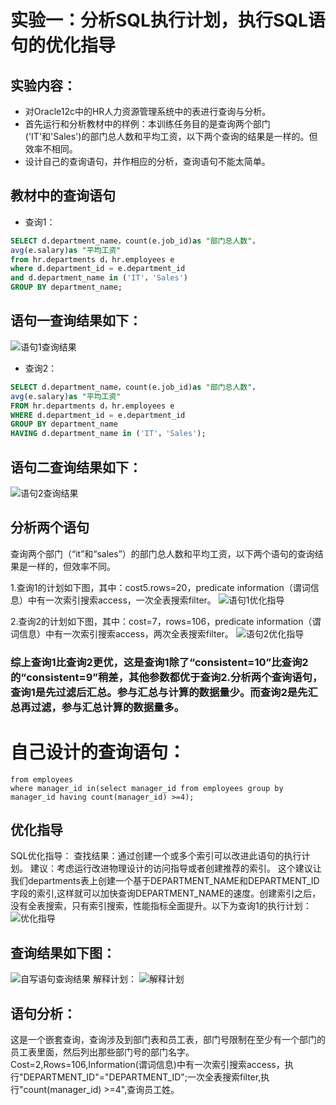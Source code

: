 # 实验一：分析SQL执行计划，执行SQL语句的优化指导

## 实验内容：
- 对Oracle12c中的HR人力资源管理系统中的表进行查询与分析。
- 首先运行和分析教材中的样例：本训练任务目的是查询两个部门('IT'和'Sales')的部门总人数和平均工资，以下两个查询的结果是一样的。但效率不相同。
- 设计自己的查询语句，并作相应的分析，查询语句不能太简单。

## 教材中的查询语句

- 查询1：
 ```SQL
SELECT d.department_name，count(e.job_id)as "部门总人数"，
avg(e.salary)as "平均工资"
from hr.departments d，hr.employees e
where d.department_id = e.department_id
and d.department_name in ('IT'，'Sales')
GROUP BY department_name;
```
## 语句一查询结果如下：
![语句1查询结果](../picture/yuju1.png)
- 查询2：
 ```SQL
SELECT d.department_name，count(e.job_id)as "部门总人数"，
avg(e.salary)as "平均工资"
FROM hr.departments d，hr.employees e
WHERE d.department_id = e.department_id
GROUP BY department_name
HAVING d.department_name in ('IT'，'Sales');
```
## 语句二查询结果如下：
![语句2查询结果](../picture/yuju2.png)


## 分析两个语句

  查询两个部门（“it”和“sales”）的部门总人数和平均工资，以下两个语句的查询结果是一样的，但效率不同。
 
  1.查询1的计划如下图，其中：cost5.rows=20，predicate information（谓词信息）中有一次索引搜索access，一次全表搜索filter。
![语句1优化指导](../picture/youhua1.png)

  2.查询2的计划如下图，其中：cost=7，rows=106，predicate information（谓词信息）中有一次索引搜索access，两次全表搜索filter。
![语句2优化指导](../picture/youhua2.png)
### 综上查询1比查询2更优，这是查询1除了“consistent=10”比查询2的“consistent=9”稍差，其他参数都优于查询2.分析两个查询语句，查询1是先过滤后汇总。参与汇总与计算的数据量少。而查询2是先汇总再过滤，参与汇总计算的数据量多。

# 自己设计的查询语句：
```select first_name
from employees
where manager_id in(select manager_id from employees group by manager_id having count(manager_id) >=4);
```
## 优化指导
SQL优化指导： 查找结果：通过创建一个或多个索引可以改进此语句的执行计划。 建议：考虑运行改进物理设计的访问指导或者创建推荐的索引。 这个建议让我们departments表上创建一个基于DEPARTMENT_NAME和DEPARTMENT_ID字段的索引,这样就可以加快查询DEPARTMENT_NAME的速度。创建索引之后，没有全表搜索，只有索引搜索，性能指标全面提升。以下为查询1的执行计划：
![优化指导](../picture/youhua.jpg)
## 查询结果如下图：
![自写语句查询结果](../picture/zixie.png)
解释计划：
![解释计划](../picture/jieshi.png)
## 语句分析：
这是一个嵌套查询，查询涉及到部门表和员工表，部门号限制在至少有一个部门的员工表里面，然后列出那些部门号的部门名字。Cost=2,Rows=106,Information(谓词信息)中有一次索引搜索access，执行"DEPARTMENT_ID"="DEPARTMENT_ID";一次全表搜索filter,执行"count(manager_id) >=4",查询员工姓。
